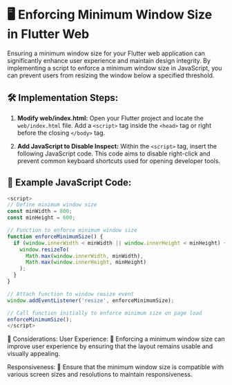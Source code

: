# 🖥️ Enforcing Minimum Window Size in Flutter Web

Ensuring a minimum window size for your Flutter web application can significantly enhance user experience and maintain design integrity. By implementing a script to enforce a minimum window size in JavaScript, you can prevent users from resizing the window below a specified threshold.

## 🛠️ Implementation Steps:

1. **Modify web/index.html:**
   Open your Flutter project and locate the `web/index.html` file. Add a `<script>` tag inside the `<head>` tag or right before the closing `</body>` tag.

2. **Add JavaScript to Disable Inspect:**
   Within the `<script>` tag, insert the following JavaScript code. This code aims to disable right-click and prevent common keyboard shortcuts used for opening developer tools.

## 📝 Example JavaScript Code:

```javascript
<script>
// Define minimum window size
const minWidth = 800;
const minHeight = 600;

// Function to enforce minimum window size
function enforceMinimumSize() {
  if (window.innerWidth < minWidth || window.innerHeight < minHeight) {
    window.resizeTo(
      Math.max(window.innerWidth, minWidth),
      Math.max(window.innerHeight, minHeight)
    );
  }
}

// Attach function to window resize event
window.addEventListener('resize', enforceMinimumSize);

// Call function initially to enforce minimum size on page load
enforceMinimumSize();
</script>
```

🤔 Considerations:
User Experience: 🌟 Enforcing a minimum window size can improve user experience by ensuring that the layout remains usable and visually appealing.

Responsiveness: 📱 Ensure that the minimum window size is compatible with various screen sizes and resolutions to maintain responsiveness.
